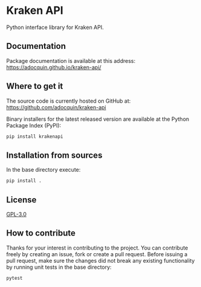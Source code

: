 # Kraken API
Python interface library for Kraken API.

## Documentation
Package documentation is available at this address:
https://adocquin.github.io/kraken-api/

## Where to get it
The source code is currently hosted on GitHub at: https://github.com/adocquin/kraken-api

Binary installers for the latest released version are available at the Python Package Index (PyPI):
```sh
pip install krakenapi
```

## Installation from sources
In the base directory execute:
```sh
pip install .
```

## License
[GPL-3.0](https://github.com/FuturBroke/kraken-api/blob/main/LICENSE)

## How to contribute
Thanks for your interest in contributing to the project. You can contribute freely by creating an issue, fork or create 
a pull request. Before issuing a pull request, make sure the changes did not break any existing functionality by 
running unit tests in the base directory:
```sh
pytest
```